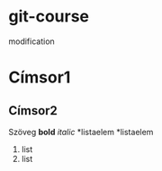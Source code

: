 # git-course

modification

# Címsor1

## Címsor2

Szöveg
**bold**
*italic*
*listaelem
*listaelem

1.  list
2.  list
